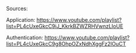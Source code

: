 Sources:

Application: https://www.youtube.com/playlist?list=PL4cUxeGkcC9iJ_KkrkBZWZRHVwnzLIoUE

Authentication: https://www.youtube.com/playlist?list=PL4cUxeGkcC9g8OhpOZxNdhXggFz2lOuCT